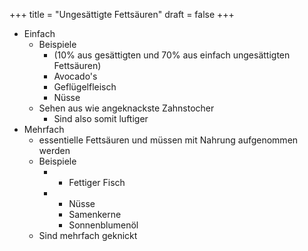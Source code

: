 +++
title = "Ungesättigte Fettsäuren"
draft = false
+++

-   Einfach
    -   Beispiele
        -   (10% aus gesättigten und 70% aus einfach ungesättigten Fettsäuren)
        -   Avocado's
        -   Geflügelfleisch
        -   Nüsse
    -   Sehen aus wie angeknackste Zahnstocher
        -   Sind also somit luftiger
-   Mehrfach
    -   essentielle Fettsäuren und müssen mit Nahrung aufgenommen werden
    -   Beispiele
        -   -   Fettiger Fisch
        -   -   Nüsse
            -   Samenkerne
            -   Sonnenblumenöl
    -   Sind mehrfach geknickt
